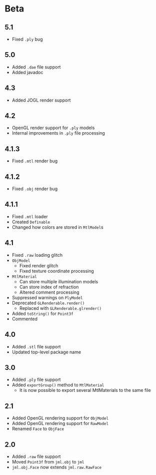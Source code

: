 Beta
====

5.1
---
 * Fixed `.ply` bug

5.0
---
 * Added `.dae` file support
 * Added javadoc

4.3
---
 * Added JOGL render support

4.2
-----
 * OpenGL render support for `.ply` models
 * Internal improvements in `.ply` file processing

4.1.3
-----
 * Fixed `.mtl` render bug

4.1.2
-----
 * Fixed `.obj` render bug

4.1.1
-----
 * Fixed `.mtl` loader
 * Created `Definable`
 * Changed how colors are stored in `MtlModel`s

4.1
---
 * Fixed `.raw` loading glitch
 * `ObjModel`
	 * Fixed render glitch
	 * Fixed texture coordinate processing
 * `MtlMaterial`
	 * Can store multiple illumination models
	 * Can store index of refraction
	 * Altered comment processing
 * Suppressed warnings on `PlyModel`
 * Deprecated `GLRenderable.render()`
	 * Replaced with `GLRenderable.glrender()`
 * Added `toString()` for `Point3f`
 * Commented

4.0
---
 * Added `.stl` file support
 * Updated top-level package name

3.0
---
 * Added `.ply` file support
 * Added `exportGroup()` method to `MtlMaterial`
	 * It is now possible to export several MtlMaterials to the same file

2.1
---
 * Added OpenGL rendering support for `ObjModel`
 * Added OpenGL rendering support for `RawModel`
 * Renamed `Face` to `ObjFace`

2.0
---
 * Added `.raw` file support
 * Moved `Point3f` from `jml.obj` to `jml`
 * `jml.obj.Face` now extends `jml.raw.RawFace`
